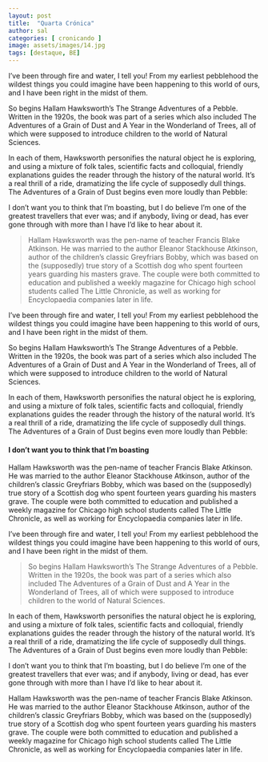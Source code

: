 ```yaml
---
layout: post
title:  "Quarta Crónica"
author: sal
categories: [ cronicando ]
image: assets/images/14.jpg
tags: [destaque, BE]
---
```


I’ve been through fire and water, I tell you! From my earliest pebblehood the
wildest things you could imagine have been happening to this world of ours, and
I have been right in the midst of them.

So begins Hallam Hawksworth’s The Strange Adventures of a Pebble. Written in the
1920s, the book was part of a series which also included The Adventures of a
Grain of Dust and A Year in the Wonderland of Trees, all of which were supposed
to introduce children to the world of Natural Sciences. 

In each of them, Hawksworth personifies the natural object he is exploring, and
using a mixture of folk tales, scientific facts and colloquial, friendly
explanations guides the reader through the history of the natural world. It’s a
real thrill of a ride, dramatizing the life cycle of supposedly dull things. The
Adventures of a Grain of Dust begins even more loudly than Pebble:

I don’t want you to think that I’m boasting, but I do believe I’m one of the
greatest travellers that ever was; and if anybody, living or dead, has ever gone
through with more than I have I’d like to hear about it.

> Hallam Hawksworth was the pen-name of teacher Francis Blake Atkinson. He was
> married to the author Eleanor Stackhouse Atkinson, author of the children’s
> classic Greyfriars Bobby, which was based on the (supposedly) true story of a
> Scottish dog who spent fourteen years guarding his masters grave. The couple
> were both committed to education and published a weekly magazine for Chicago
> high school students called The Little Chronicle, as well as working for
> Encyclopaedia companies later in life.

I’ve been through fire and water, I tell you! From my earliest pebblehood the
wildest things you could imagine have been happening to this world of ours, and
I have been right in the midst of them.

So begins Hallam Hawksworth’s The Strange Adventures of a Pebble. Written in the
1920s, the book was part of a series which also included The Adventures of a
Grain of Dust and A Year in the Wonderland of Trees, all of which were supposed
to introduce children to the world of Natural Sciences. 

In each of them, Hawksworth personifies the natural object he is exploring, and
using a mixture of folk tales, scientific facts and colloquial, friendly
explanations guides the reader through the history of the natural world. It’s a
real thrill of a ride, dramatizing the life cycle of supposedly dull things. The
Adventures of a Grain of Dust begins even more loudly than Pebble:

#### I don’t want you to think that I’m boasting

Hallam Hawksworth was the pen-name of teacher Francis Blake Atkinson. He was
married to the author Eleanor Stackhouse Atkinson, author of the children’s
classic Greyfriars Bobby, which was based on the (supposedly) true story of a
Scottish dog who spent fourteen years guarding his masters grave. The couple
were both committed to education and published a weekly magazine for Chicago
high school students called The Little Chronicle, as well as working for
Encyclopaedia companies later in life.

I’ve been through fire and water, I tell you! From my earliest pebblehood the
wildest things you could imagine have been happening to this world of ours, and
I have been right in the midst of them.

> So begins Hallam Hawksworth’s The Strange Adventures of a Pebble. Written in
> the 1920s, the book was part of a series which also included The Adventures of
> a Grain of Dust and A Year in the Wonderland of Trees, all of which were
> supposed to introduce children to the world of Natural Sciences. 

In each of them, Hawksworth personifies the natural object he is exploring, and
using a mixture of folk tales, scientific facts and colloquial, friendly
explanations guides the reader through the history of the natural world. It’s a
real thrill of a ride, dramatizing the life cycle of supposedly dull things. The
Adventures of a Grain of Dust begins even more loudly than Pebble:

I don’t want you to think that I’m boasting, but I do believe I’m one of the
greatest travellers that ever was; and if anybody, living or dead, has ever gone
through with more than I have I’d like to hear about it.

Hallam Hawksworth was the pen-name of teacher Francis Blake Atkinson. He was
married to the author Eleanor Stackhouse Atkinson, author of the children’s
classic Greyfriars Bobby, which was based on the (supposedly) true story of a
Scottish dog who spent fourteen years guarding his masters grave. The couple
were both committed to education and published a weekly magazine for Chicago
high school students called The Little Chronicle, as well as working for
Encyclopaedia companies later in life.
